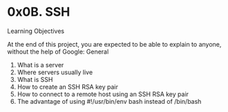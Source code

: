 # 0x0B. SSH

Learning Objectives

At the end of this project, you are expected to be able to explain to anyone, without the help of Google:
General

1. What is a server
2. Where servers usually live
3. What is SSH
4. How to create an SSH RSA key pair
5. How to connect to a remote host using an SSH RSA key pair
6. The advantage of using #!/usr/bin/env bash instead of /bin/bash
